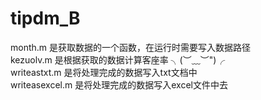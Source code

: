 # tipdm_B
month.m 是获取数据的一个函数，在运行时需要写入数据路径<br>
kezuolv.m 是根据获取的数据计算客座率 ╮(︶﹏︶")╭<br>
writeastxt.m 是将处理完成的数据写入txt文档中<br>
writeasexcel.m 是将处理完成的数据写入excel文件中去
